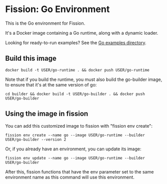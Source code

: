 # Fission: Go Environment

This is the Go environment for Fission.

It's a Docker image containing a Go runtime, along with a dynamic loader.

Looking for ready-to-run examples? See the [Go examples directory](../../examples/go).

## Build this image

```
docker build -t USER/go-runtime . && docker push USER/go-runtime
```

Note that if you build the runtime, you must also build the go-builder
image, to ensure that it's at the same version of go:

```
cd builder && docker build -t USER/go-builder . && docker push USER/go-builder
```

## Using the image in fission

You can add this customized image to fission with "fission env
create":

```
fission env create --name go --image USER/go-runtime --builder USER/go-builder --version 2
```

Or, if you already have an environment, you can update its image:

```
fission env update --name go --image USER/go-runtime --builder USER/go-builder
```

After this, fission functions that have the env parameter set to the
same environment name as this command will use this environment.
